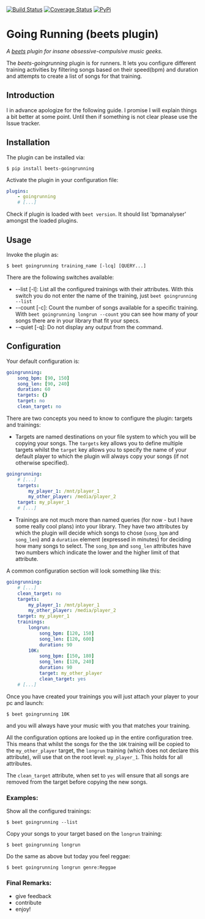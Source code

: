 [![Build Status](https://travis-ci.org/adamjakab/BeetsPluginGoingRunning.svg?branch=master)](https://travis-ci.org/adamjakab/BeetsPluginGoingRunning)
[![Coverage Status](https://coveralls.io/repos/github/adamjakab/BeetsPluginGoingRunning/badge.svg?branch=master)](https://coveralls.io/github/adamjakab/BeetsPluginGoingRunning?branch=master)
[![PyPi](https://img.shields.io/pypi/v/beets-goingrunning.svg)](https://pypi.org/project/beets-goingrunning/)

# Going Running (beets plugin)

*A [beets](https://github.com/beetbox/beets) plugin for insane obsessive-compulsive music geeks.*

The *beets-goingrunning* plugin is for runners. It lets you configure different training activities by filtering 
songs based on their speed(bpm) and duration and attempts to create a list of songs for that training.

## Introduction

I in advance apologize for the following guide. I promise I will explain things a bit better at some point. Until then if something is not clear please use the Issue tracker.

## Installation
The plugin can be installed via:

```shell script
$ pip install beets-goingrunning
```

Activate the plugin in your configuration file:

```yaml
plugins:
    - goingrunning
    # [...]
```

Check if plugin is loaded with `beet version`. It should list 'bpmanalyser' amongst the loaded plugins.


## Usage

Invoke the plugin as:

    $ beet goingrunning training_name [-lcq] [QUERY...]
    
There are the following switches available:

- --list [-l]: List all the configured trainings with their attributes. With this switch you do not enter the name of the training, just `beet goingrunning --list`
- --count [-c]: Count the number of songs available for a specific training. With `beet goingrunning longrun --count` you can see how many of your songs there are in your library that fit your specs.
- --quiet [-q]: Do not display any output from the command.


## Configuration

Your default configuration is:
```yaml
goingrunning:
    song_bpm: [90, 150]
    song_len: [90, 240]
    duration: 60
    targets: {}
    target: no
    clean_target: no
```

There are two concepts you need to know to configure the plugin: targets and trainings:

- Targets are named destinations on your file system to which you will be copying your songs. The `targets` key allows you to define multiple targets whilst the `target` key allows you to specify the name of your default player to which the plugin will always copy your songs (if not otherwise specified).

```yaml
goingrunning:
    # [...]
    targets:
        my_player_1: /mnt/player_1
        my_other_player: /media/player_2
    target: my_player_1
    # [...]
```

- Trainings are not much more than named queries (for now - but I have some really cool plans) into your library. They
have two attributes by which the plugin will decide which songs to chose (`song_bpm` and `song_len`) and a `duration` 
element (expressed in minutes) for deciding how many songs to select. The `song_bpm` and `song_len` attributes have two numbers which indicate the lower and the higher limit of that attribute.

A common configuration section will look something like this:

```yaml
goingrunning:
    # [...]
    clean_target: no
    targets:
        my_player_1: /mnt/player_1
        my_other_player: /media/player_2
    target: my_player_1
    trainings:
        longrun: 
            song_bpm: [120, 150]
            song_len: [120, 600]
            duration: 90
        10K: 
            song_bpm: [150, 180]
            song_len: [120, 240]
            duration: 90
            target: my_other_player
            clean_target: yes
    # [...]
```

Once you have created your trainings you will just attach your player to your pc and launch:

    $ beet goingrunning 10K
    
and you will always have your music with you that matches your training.

All the configuration options are looked up in the entire configuration tree. This means that whilst the songs for the the `10K` training will be copied to the `my_other_player` target, the `longrun` training (which does not declare this attribute), will use that on the root level: `my_player_1`. This holds for all attributes.

The `clean_target` attribute, when set to `yes` will ensure that all songs are removed from the target before copying the new songs.

    
### Examples:

Show all the configured trainings:

    $ beet goingrunning --list
    
Copy your songs to your target based on the `longrun` training:

    $ beet goingrunning longrun
    
Do the same as above but today you feel reggae:

    $ beet goingrunning longrun genre:Reggae


### Final Remarks:

- give feedback
- contribute
- enjoy!
